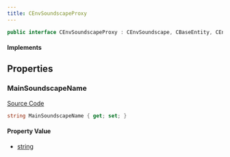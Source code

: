 ```yaml
---
title: CEnvSoundscapeProxy
---
```


```csharp
public interface CEnvSoundscapeProxy : CEnvSoundscape, CBaseEntity, CEntityInstance, ISchemaClass<CEntityInstance>, ISchemaClass<CBaseEntity>, ISchemaClass<CEnvSoundscape>, ISchemaClass<CEnvSoundscapeProxy>, ISchemaField, ISchemaClass, INativeHandle
```

#### Implements

## Properties

### MainSoundscapeName

[Source Code](https://github.com/swiftly-solution/swiftlys2/blob/beta/managed/src/SwiftlyS2.Generated/Schemas/Interfaces/CEnvSoundscapeProxy.cs#L16)

```csharp
string MainSoundscapeName { get; set; }
```

#### Property Value

- [string](https://learn.microsoft.com/dotnet/api/system.string)

